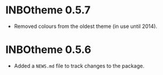 # INBOtheme 0.5.7

* Removed colours from the oldest theme (in use until 2014).

# INBOtheme 0.5.6

* Added a `NEWS.md` file to track changes to the package.
